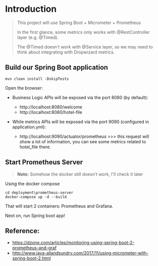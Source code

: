 # Introduction

> This project will use Spring Boot + Micrometer + Prometheus
>
> In the first glance, some metrics only works with @RestController layer (e.g. @Timed).
>
> The @Timed doesn't work with @Service layer, so we may need to think about integrating with Dropwizard metrics. <br/>

  
## Build our Spring Boot application
```
mvn clean install -DskipTests

```

Open the browser:
+ Business Logic APIs will be exposed via the port 8080 (by default): 
    + http://localhost:8080/welcome
    + http://localhost:8080/hotel-file
 
+ While metrics APIs will be exposed via the port 9090 (configured in application.yml): 
    + http://localhost:9090/actuator/prometheus >>> this request will show a lot of information, you can see some metrics related to hotel_file there.

## Start Prometheus Server
> 
> **Note:**
> Somehow the docker still doesn't work, I'll check it later
> 


Using the docker compose
```
cd deployment\prometheus-server
docker-compose up -d --build
```
That will start 2 containers: Prometheus and Grafana.
 
Next on, run Spring boot app!

## Reference:
+ https://dzone.com/articles/monitoring-using-spring-boot-2-prometheus-and-graf
+ http://www.java-allandsundry.com/2017/11/using-micrometer-with-spring-boot-2.html 
